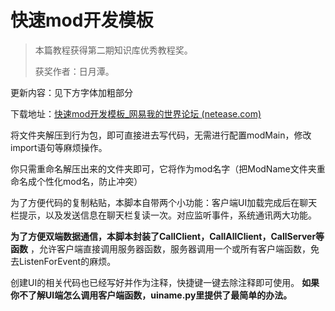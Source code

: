 # 快速mod开发模板

>本篇教程获得第二期知识库优秀教程奖。
>
>获奖作者：日月潭。

更新内容：见下方字体加粗部分 

下载地址：[快速mod开发模板_网易我的世界论坛 (netease.com)](https://mc.netease.com/thread-954716-1-1.html) 

 

将文件夹解压到行为包，即可直接进去写代码，无需进行配置modMain，修改import语句等麻烦操作。 

你只需重命名解压出来的文件夹即可，它将作为mod名字（把ModName文件夹重命名成个性化mod名，防止冲突） 

为了方便代码的复制粘贴，本脚本自带两个小功能：客户端UI加载完成后在聊天栏提示，以及发送信息在聊天栏复读一次。对应监听事件，系统通讯两大功能。 

**为了方便双端数据通信，本脚本封装了CallClient，CallAllClient，CallServer等函数** ，允许客户端直接调用服务器函数，服务器调用一个或所有客户端函数，免去ListenForEvent的麻烦。 

创建UI的相关代码也已经写好并作为注释，快捷键一键去除注释即可使用。 **如果你不了解UI端怎么调用客户端函数，uiname.py里提供了最简单的办法。** 